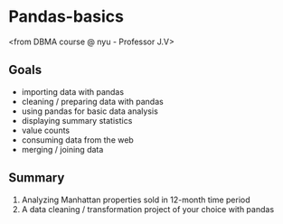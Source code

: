 # Pandas-basics
<from DBMA course @ nyu - Professor J.V>

## Goals
* importing data with pandas
* cleaning / preparing data with pandas
* using pandas for basic data analysis
* displaying summary statistics
* value counts
* consuming data from the web
* merging / joining data

## Summary
1. Analyzing Manhattan properties sold in 12-month time period
2. A data cleaning / transformation project of your choice with pandas
